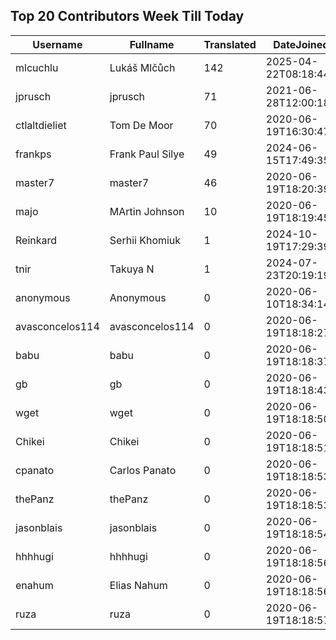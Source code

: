 ## Top 20 Contributors Week Till Today ##
|Username|Fullname|Translated|DateJoined|Language|
|--------|--------|----------|----------|-------|
|mlcuchlu|Lukáš Mlčůch|142|2025-04-22T08:18:44.|cs|
|jprusch|jprusch|71|2021-06-28T12:00:18.|de|
|ctlaltdieliet|Tom De Moor|70|2020-06-19T16:30:47Z|nl|
|frankps|Frank Paul Silye|49|2024-06-15T17:49:35.|nb_NO|
|master7|master7|46|2020-06-19T18:20:39.|pl|
|majo|MArtin Johnson|10|2020-06-19T18:19:45Z|sv|
|Reinkard|Serhii Khomiuk|1|2024-10-19T17:29:39.|uk|
|tnir|Takuya N|1|2024-07-23T20:19:19.|ja|
|anonymous|Anonymous|0|2020-06-10T18:34:14.||
|avasconcelos114|avasconcelos114|0|2020-06-19T18:18:27Z||
|babu|babu|0|2020-06-19T18:18:37.||
|gb|gb|0|2020-06-19T18:18:43.||
|wget|wget|0|2020-06-19T18:18:50Z|ro|
|Chikei|Chikei|0|2020-06-19T18:18:51Z|zh_Hant|
|cpanato|Carlos Panato|0|2020-06-19T18:18:53Z||
|thePanz|thePanz|0|2020-06-19T18:18:53Z||
|jasonblais|jasonblais|0|2020-06-19T18:18:54Z||
|hhhhugi|hhhhugi|0|2020-06-19T18:18:56.||
|enahum|Elias  Nahum|0|2020-06-19T18:18:56Z|es|
|ruza|ruza|0|2020-06-19T18:18:57.||
